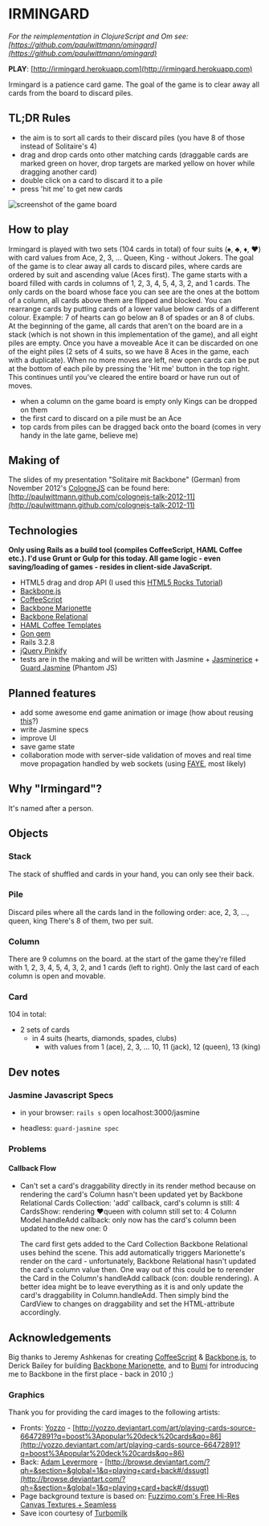 IRMINGARD
=========

_For the reimplementation in ClojureScript and Om see: [https://github.com/paulwittmann/omingard](https://github.com/paulwittmann/omingard)_

**PLAY**: [http://irmingard.herokuapp.com](http://irmingard.herokuapp.com)

Irmingard is a patience card game. The goal of the game is to clear away all cards from the board to discard piles.


TL;DR Rules
-----------
+ the aim is to sort all cards to their discard piles (you have
8 of those instead of Solitaire's 4)
+ drag and drop cards onto other matching cards (draggable cards are marked green on hover, drop targets are marked yellow on hover while dragging another card)
+ double click on a card to discard it to a pile
+ press 'hit me' to get new cards

![screenshot of the game board](https://raw.github.com/paulwittmann/irmingard-backbone/master/doc/irmingard_explained.png)

How to play
-----------
Irmingard is played with two sets (104 cards in total) of four suits (♠, ♣, ♦, ♥) with card values from Ace, 2, 3, ... Queen, King - without Jokers. The goal of the game is to clear away all cards to discard piles, where cards are ordered by suit and ascending value (Aces first).
The game starts with a board filled with cards in columns of 1, 2, 3, 4, 5, 4, 3, 2, and 1 cards. The only cards on the board whose face you can see are the ones at the bottom of a column, all cards above them are flipped and blocked. You can rearrange cards by putting cards of a lower value below cards of a different colour. Example: 7 of hearts can go below an 8 of spades or an 8 of clubs.
At the beginning of the game, all cards that aren't on the board are in a stack (which is not shown in this implementation of the game), and all eight piles are empty. Once you have a moveable Ace it can be discarded on one of the eight piles (2 sets of 4 suits, so we have 8 Aces in the game, each with a duplicate).
When no more moves are left, new open cards can be put at the bottom of each pile by pressing the 'Hit me' button in the top right. This continues until you've cleared the entire board or have run out of moves.

+ when a column on the game board is empty only Kings can be dropped on them
+ the first card to discard on a pile must be an Ace
+ top cards from piles can be dragged back onto the board (comes in very handy in the late game, believe me)


Making of
---------
The slides of my presentation "Solitaire mit Backbone" (German) from November 2012's [CologneJS](http://colognejs.de) can be found here:
[http://paulwittmann.github.com/colognejs-talk-2012-11](http://paulwittmann.github.com/colognejs-talk-2012-11)

Technologies
------------

**Only using Rails as a build tool (compiles CoffeeScript, HAML Coffee etc.). I'd use Grunt or Gulp for this today.
All game logic - even saving/loading of games - resides in client-side JavaScript.**

+ HTML5 drag and drop API (I used this [HTML5 Rocks Tutorial](http://www.html5rocks.com/en/tutorials/dnd/basics))
+ [Backbone.js](http://backbonejs.org)
+ [CoffeeScript](http://coffeescript.org)
+ [Backbone Marionette](https://github.com/marionettejs/backbone.marionette)
+ [Backbone Relational](https://github.com/PaulUithol/Backbone-relational)
+ [HAML Coffee Templates](https://github.com/netzpirat/haml_coffee_assets)
+ [Gon gem](https://github.com/gazay/gon)
+ Rails 3.2.8
+ [jQuery Pinkify](https://github.com/Holek/Pinkify)
+ tests are in the making and will be written with Jasmine + [Jasminerice](https://github.com/bradphelan/jasminerice) + [Guard Jasmine](https://github.com/netzpirat/guard-jasmine) (Phantom JS)


Planned features
----------------
+ add some awesome end game animation or image (how about reusing [this](http://www.youtube.com/watch?v=1zNAkqZHauQ#t=00m18s)?)
+ write Jasmine specs
+ improve UI
+ save game state
+ collaboration mode with server-side validation of moves and real time move propagation handled by web sockets (using [FAYE](http://faye.jcoglan.com), most likely)


Why "Irmingard"?
----------------
It's named after a person.


Objects
-------

### Stack
The stack of shuffled and cards in your hand, you can only see their back.

### Pile
Discard piles where all the cards land in the following order: ace, 2, 3, ..., queen, king
There's 8 of them, two per suit.

### Column
There are 9 columns on the board. at the start of the game they're filled with 1, 2, 3, 4, 5, 4, 3, 2, and 1 cards (left to right). Only the last card of each column is open and movable.

### Card
104 in total:
 + 2 sets of cards
   - in 4 suits (hearts, diamonds, spades, clubs)
     * with values from 1 (ace), 2, 3, ... 10, 11 (jack), 12 (queen), 13 (king)


Dev notes
---------

### Jasmine Javascript Specs
+ in your browser:
  `rails s`
  open localhost:3000/jasmine

+ headless:
  `guard-jasmine spec`


### Problems

#### Callback Flow
+ Can't set a card's draggability directly in its render method because on rendering the card's Column hasn't been updated yet by Backbone Relational
    Cards Collection: 'add' callback, card's column is still: 4
    CardsShow: rendering ♥queen with column still set to: 4
    Column Model.handleAdd callback: only now has the card's column been updated to the new one: 0

  The card first gets added to the Card Collection Backbone Relational uses behind the scene. This add automatically triggers Marionette's render on the card - unfortunately, Backbone Relational hasn't updated the card's column value then.
  One way out of this could be to rerender the Card in the Column's handleAdd callback (con: double rendering). A better idea might be to leave everything as it is and only update the card's draggability in Column.handleAdd. Then simply bind the CardView to changes on draggability and set the HTML-attribute accordingly.


Acknowledgements
----------------
Big thanks to Jeremy Ashkenas for creating [CoffeeScript](http://coffeescript.org) &amp; [Backbone.js](http://backbonejs.org), to Derick Bailey for building [Backbone Marionette](https://github.com/marionettejs/backbone.marionette), and to [Bumi](http://railslove.com/bumi) for introducing me to Backbone in the first place - back in 2010 ;)

### Graphics
Thank you for providing the card images to the following artists:

+ Fronts: [Yozzo](http://yozzo.deviantart.com) - [http://yozzo.deviantart.com/art/playing-cards-source-66472891?q=boost%3Apopular%20deck%20cards&qo=86](http://yozzo.deviantart.com/art/playing-cards-source-66472891?q=boost%3Apopular%20deck%20cards&qo=86)
+ Back: [Adam Levermore](http://lexigeek.deviantart.com) - [http://browse.deviantart.com/?qh=&section=&global=1&q=playing+card+back#/dssugt](http://browse.deviantart.com/?qh=&section=&global=1&q=playing+card+back#/dssugt)
+ Page background texture is based on: [Fuzzimo.com's Free Hi-Res Canvas Textures + Seamless](http://www.fuzzimo.com/free-hi-res-canvas-textures-seamless)
+ Save icon courtesy of [Turbomilk](http://turbomilk.com)
